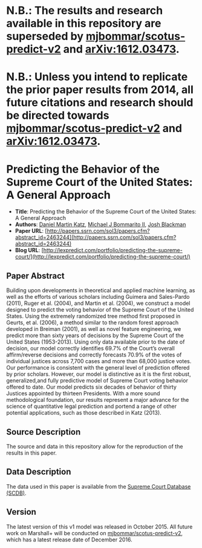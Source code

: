 # N.B.: The results and research available in this repository are superseded by [mjbommar/scotus-predict-v2](https://github.com/mjbommar/scotus-predict-v2) and [arXiv:1612.03473](https://arxiv.org/abs/1612.03473). 

# N.B.: Unless you intend to replicate the prior paper results from 2014, all future citations and research should be directed towards [mjbommar/scotus-predict-v2](https://github.com/mjbommar/scotus-predict-v2) and [arXiv:1612.03473](https://arxiv.org/abs/1612.03473).

Predicting the Behavior of the Supreme Court of the United States: A General Approach
==================
  *  __Title__: Predicting the Behavior of the Supreme Court of the United States: A General Approach
  *  __Authors__: [Daniel Martin Katz](http://www.law.msu.edu/faculty_staff/profile.php?prof=780), [Michael J Bommarito II](http://bommaritollc.com/), [Josh Blackman](http://joshblackman.com)
  *  __Paper URL__: [http://papers.ssrn.com/sol3/papers.cfm?abstract_id=2463244](http://papers.ssrn.com/sol3/papers.cfm?abstract_id=2463244)
  *  __Blog URL__: [http://lexpredict.com/portfolio/predicting-the-supreme-court/](http://lexpredict.com/portfolio/predicting-the-supreme-court/)

## Paper Abstract
Building upon developments in theoretical and applied machine learning, as well as the efforts of various scholars including Guimera and Sales-Pardo (2011), Ruger et al. (2004), and Martin et al. (2004), we construct a model designed to predict the voting behavior of the Supreme Court of the United States. Using the extremely randomized tree method first proposed in Geurts, et al. (2006), a method similar to the random forest approach developed in Breiman (2001), as well as novel feature engineering, we predict more than sixty years of decisions by the Supreme Court of the United States (1953-2013). Using only data available prior to the date of decision, our model correctly identifies 69.7% of the Court’s overall affirm/reverse decisions and correctly forecasts 70.9% of the votes of individual justices across 7,700 cases and more than 68,000 justice votes. Our performance is consistent with the general level of prediction offered by prior scholars. However, our model is distinctive as it is the first robust, generalized,and fully predictive model of Supreme Court voting behavior offered to date. Our model predicts six decades of behavior of thirty Justices appointed by thirteen Presidents. With a more sound methodological foundation, our results represent a major advance for the science of quantitative legal prediction and portend a range of other potential applications, such as those described in Katz (2013).

## Source Description
The source and data in this repository allow for the reproduction of the results in this paper.  

## Data Description
The data used in this paper is available from the [Supreme Court Database (SCDB)](http://scdb.wustl.edu/).

## Version
The latest version of this v1 model was released in October 2015.  All future work on Marshall+ will be conducted on [mjbommar/scotus-predict-v2](https://github.com/mjbommar/scotus-predict-v2), which has a latest release date of December 2016.
